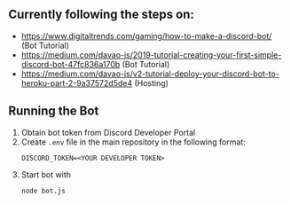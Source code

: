 ## Currently following the steps on:
- https://www.digitaltrends.com/gaming/how-to-make-a-discord-bot/ (Bot Tutorial)
- https://medium.com/davao-js/2019-tutorial-creating-your-first-simple-discord-bot-47fc836a170b (Bot Tutorial)
- https://medium.com/davao-js/v2-tutorial-deploy-your-discord-bot-to-heroku-part-2-9a37572d5de4 (Hosting)


## Running the Bot
1) Obtain bot token from Discord Developer Portal
2) Create `.env` file in the main repository in the following format:
    ```
    DISCORD_TOKEN=<YOUR DEVELOPER TOKEN>
    ```
3) Start bot with
    ```
    node bot.js
    ```
